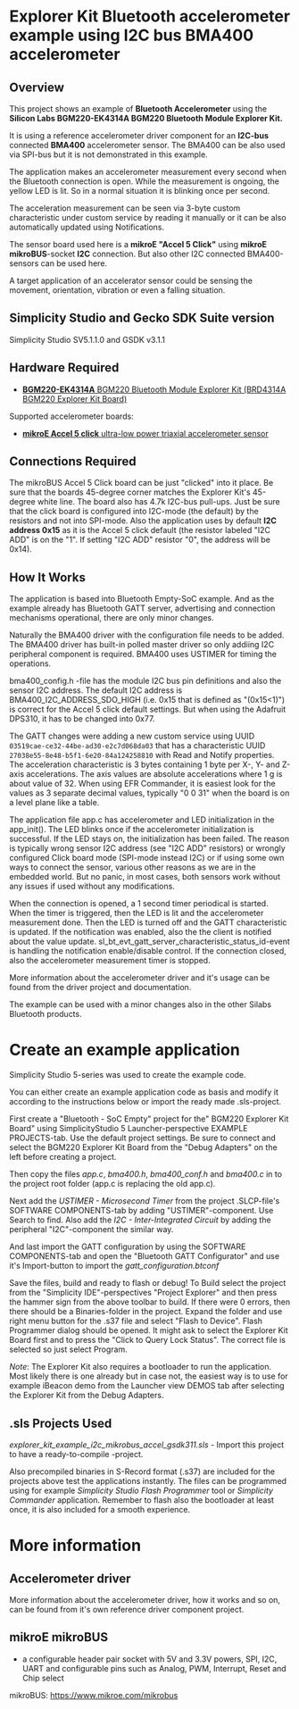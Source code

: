 # Explorer Kit Bluetooth accelerometer example using I2C bus BMA400 accelerometer #

## Overview ##

This project shows an example of **Bluetooth Accelerometer** using the **Silicon Labs BGM220-EK4314A BGM220 Bluetooth Module Explorer Kit.**

It is using a reference accelerometer driver component for an **I2C-bus** connected **BMA400** accelerometer sensor. The BMA400 can be also used via SPI-bus but it is not demonstrated in this example.

The application makes an accelerometer measurement every second when the Bluetooth connection is open. While the measurement is ongoing, the yellow LED is lit. So in a normal situation it is blinking once per second.

The acceleration measurement can be seen via 3-byte custom characteristic under custom service by reading it manually or it can be also automatically updated using Notifications.

The sensor board used here is a **mikroE "Accel 5 Click"** using **mikroE mikroBUS**-socket **I2C** connection. But also other I2C connected BMA400-sensors can be used here.

A target application of an accelerator sensor could be sensing the movement, orientation, vibration or even a falling situation.

## Simplicity Studio and Gecko SDK Suite version ##

Simplicity Studio SV5.1.1.0 and GSDK v3.1.1

## Hardware Required ##

- [**BGM220-EK4314A** BGM220 Bluetooth Module Explorer Kit (BRD4314A BGM220 Explorer Kit Board)](https://www.silabs.com/development-tools/wireless/bluetooth/bgm220-explorer-kit)

Supported accelerometer boards:
- [**mikroE Accel 5 click** ultra-low power triaxial accelerometer sensor](https://www.mikroe.com/accel-5-click)

## Connections Required ##

The mikroBUS Accel 5 Click board can be just "clicked" into it place. Be sure that the boards 45-degree corner matches the Explorer Kit's 45-degree white line. The board also has 4.7k I2C-bus pull-ups. Just be sure that the click board is configured into I2C-mode (the default) by the resistors and not into SPI-mode. Also the application uses by default **I2C address 0x15** as it is the Accel 5 click default (the resistor labeled "I2C ADD" is on the "1". If setting "I2C ADD" resistor "0", the address will be 0x14).

## How It Works ##

The application is based into Bluetooth Empty-SoC example. And as the example already has Bluetooth GATT server, advertising and connection mechanisms operational, there are only minor changes.

Naturally the BMA400 driver with the configuration file needs to be added. The BMA400 driver has built-in polled master driver so only addiing I2C peripheral component is required. BMA400 uses USTIMER for timing the operations.

bma400_config.h -file has the module I2C bus pin definitions and also the sensor I2C address. The default I2C address is BMA400_I2C_ADDRESS_SDO_HIGH (i.e. 0x15 that is defined as "(0x15<1)") is correct for the Accel 5 click default settings. But when using the Adafruit DPS310, it has to be changed into 0x77.

The GATT changes were adding a new custom service using UUID ```03519cae-ce32-44be-ad30-e2c7d068da03``` that has a characteristic UUID ```27038e55-8e48-b5f1-6e20-84a124258810``` with Read and Notify properties. The acceleration characteristic is 3 bytes containing 1 byte per X-, Y- and Z-axis accelerations. The axis values are absolute accelerations where 1 g is about value of 32. When using EFR Commander, it is easiest look for the values as 3 separate decimal values, typically "0 0 31" when the board is on a level plane like a table.

The application file app.c has accelerometer and LED initialization in the app_init(). The LED blinks once if the accelerometer initialization is successful. If the LED stays on, the initialization has been failed. The reason is typically wrong sensor I2C address (see "I2C ADD" resistors) or wrongly configured Click board mode (SPI-mode instead I2C) or if using some own ways to connect the sensor, various other reasons as we are in the embedded world. But no panic, in most cases, both sensors work without any issues if used without any modifications.

When the connection is opened, a 1 second timer periodical is started. When the timer is triggered, then the LED is lit and the accelerometer measurement done. Then the LED is turned off and the GATT characteristic is updated. If the notification was enabled, also the the client is notified about the value update. sl_bt_evt_gatt_server_characteristic_status_id-event is handling the notification enable/disable control. If the connection closed, also the accelerometer measurement timer is stopped.

More information about the accelerometer driver and it's usage can be found from the driver project and documentation.

The example can be used with a minor changes also in the other Silabs Bluetooth products.

# Create an example application #

Simplicity Studio 5-series was used to create the example code.

You can either create an example application code as basis and modify it according to the instructions below or import the ready made .sls-project.

First create a "Bluetooth - SoC Empty" project for the" BGM220 Explorer Kit Board" using SimplicityStudio 5 Launcher-perspective EXAMPLE PROJECTS-tab. Use the default project settings. Be sure to connect and select the BGM220 Explorer Kit Board from the "Debug Adapters" on the left before creating a project.

Then copy the files *app.c*, *bma400.h*, *bma400_conf.h* and *bma400.c* in to the project root folder (app.c is replacing the old app.c).

Next add the *USTIMER - Microsecond Timer* from the project .SLCP-file's SOFTWARE COMPONENTS-tab by adding "USTIMER"-component. Use Search to find. Also add the *I2C - Inter-Integrated Circuit* by adding the peripheral "I2C"-component the similar way.

And last import the GATT configuration by using the SOFTWARE COMPONENTS-tab and open the "Bluetooth GATT Configurator" and use it's Import-button to import the *gatt_configuration.btconf*

Save the files, build and ready to flash or debug! To Build select the project from the "Simplicity IDE"-perspectives "Project Explorer" and then press the hammer sign from the above toolbar to build. If there were 0 errors, then there should be a Binaries-folder in the project. Expand the folder and use right menu button for the .s37 file and select "Flash to Device". Flash Programmer dialog should be opened. It might ask to select the Explorer Kit Board first and to press the "Click to Query Lock Status". The correct file is selected so just select Program.

*Note*: The Explorer Kit also requires a bootloader to run the application. Most likely there is one already but in case not, the easiest way is to use for example iBeacon demo from the Launcher view DEMOS tab after selecting the Explorer Kit from the Debug Adapters.

## .sls Projects Used ##

_explorer_kit_example_i2c_mikrobus_accel_gsdk311.sls_ - Import this project to have a ready-to-compile -project.

Also precompiled binaries in S-Record format (.s37) are included for the projects above test the applications instantly. The files can be programmed using for example _Simplicity Studio Flash Programmer_ tool or _Simplicity Commander_ application. Remember to flash also the bootloader at least once, it is also included for a smooth experience.

# More information #

## Accelerometer driver ##

More information about the accelerometer driver, how it works and so on, can be found from it's own reference driver component project.


## mikroE mikroBUS ##

- a configurable header pair socket with 5V and 3.3V powers, SPI, I2C, UART and configurable pins such as Analog, PWM, Interrupt, Reset and Chip select

mikroBUS: https://www.mikroe.com/mikrobus
